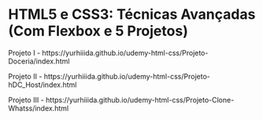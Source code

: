 
 <h1>HTML5 e CSS3: Técnicas Avançadas (Com Flexbox e 5 Projetos)</h1>
 
 <p>Projeto I - https://yurhiiida.github.io/udemy-html-css/Projeto-Doceria/index.html</p>
 <p>Projeto II - https://yurhiiida.github.io/udemy-html-css/Projeto-hDC_Host/index.html</p>
 <p>Projeto III - https://yurhiiida.github.io/udemy-html-css/Projeto-Clone-Whatss/index.html</p>
 
